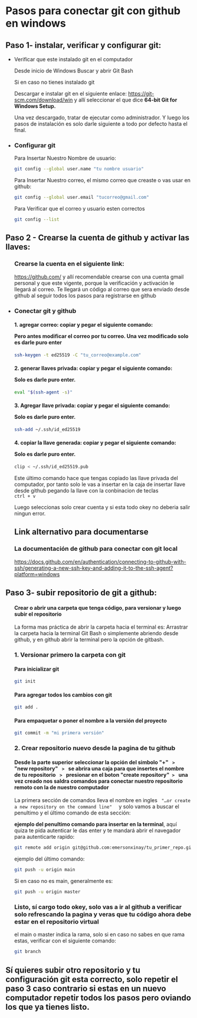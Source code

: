 # Pasos para conectar git con github en windows

## Paso 1- instalar, verificar y configurar git:
<ul>
  <li>Verificar que este instalado git en el computador</li>
  <p>Desde inicio de Windows Buscar y abrir Git Bash</p>
  <p>Si en caso no tienes instalado git </p>
  <p>Descargar e instalar git en el siguiente enlace: <a href="https://git-scm.com/download/win">https://git-scm.com/download/win</a> y allí seleccionar el que dice <strong>64-bit Git for Windows Setup.</strong> </p>

  <p>Una vez descargado, tratar de ejecutar como administrador. Y luego los pasos de instalación es solo darle siguiente a todo por defecto hasta el final.</p>

  <li><h3>Configurar git</h3></li>
  <p>Para Insertar Nuestro Nombre de usuario:</p>

  ```bash
  git config --global user.name "tu nombre usuario"
  ```

  <p>Para Insertar Nuestro correo, el mismo correo que creaste o vas usar en github:</p>

  ```bash
  git config --global user.email "tucorreo@gmail.com"
  ```

  <p>Para Verificar que el correo y usuario esten correctos </p>

  ```bash
  git config --list
  ```

</ul>

## Paso 2 - Crearse la cuenta de github y activar las llaves:
<ul>
  
  <h3>Crearse la cuenta en el siguiente link: </h3> <a href="https://github.com/">https://github.com/</a> y allí recomendable crearse con una cuenta gmail personal y que este vigente, porque la verificación y activación le llegará al correo. Te llegará un código al correo que sera enviado desde github  al seguir todos los pasos para registrarse en github </p>


  <li><h3> Conectar git y github</h3></li>
  <h4>1. agregar correo: copiar y pegar el siguiente comando: 

  
  Pero  antes modificar el correo por tu correo. Una vez modificado solo es darle puro enter
  
  </h4>

  ```bash
  ssh-keygen -t ed25519 -C "tu_correo@example.com"
  ``` 
  <h4>2. generar llaves privada:  copiar y pegar el siguiente comando: 

  
  Solo es darle puro enter.
  
  </h4>
  
  ```bash
  eval "$(ssh-agent -s)"
  ``` 
  <h4>3. Agregar llave privada: copiar y pegar el siguiente comando: 

  
  Solo es darle puro enter.
  
  </h4>
  
  ```bash
  ssh-add ~/.ssh/id_ed25519
  ``` 
  <h4>4. copiar la llave generada: copiar y pegar el siguiente comando: 

  
  Solo es darle puro enter.
  
  </h4>
  
  ```bash
  clip < ~/.ssh/id_ed25519.pub
  ``` 
  Este último comando hace que tengas copiado las llave privada del computador, por tanto solo le vas a insertar en la caja de insertar llave desde github pegando la llave con la conbinacion de teclas <code> ctrl + v </code> 

  Luego seleccionas solo crear cuenta y si esta todo okey no deberia salir ningun error. 



  


  <h2>Link alternativo para documentarse</h2>

  <h3>La documentación de github para conectar con git local</h3> <a href="https://docs.github.com/en/authentication/connecting-to-github-with-ssh/generating-a-new-ssh-key-and-adding-it-to-the-ssh-agent?platform=windows">https://docs.github.com/en/authentication/connecting-to-github-with-ssh/generating-a-new-ssh-key-and-adding-it-to-the-ssh-agent?platform=windows</a></p>




</ul>

## Paso 3- subir repositorio de git a github:
<ul>
  <h4>Crear  o abrir una carpeta que tenga código, para versionar y luego subir el repositorio </h4>
  <p>La forma mas práctica de abrir la carpeta hacia el terminal es: Arrastrar la carpeta hacia la terminal Git Bash o simplemente abriendo desde github, y en github abrir la terminal pero la opción de gitbash.</p>

  <h3>1. Versionar primero  la carpeta con git </h3>
  <h4>Para inicializar git </h4>

  ```bash
  git init
  ```
  <h4>Para agregar todos los cambios con git </h4>

  ```bash
  git add .
  ```
  <h4>Para empaquetar o poner el nombre a la versión del proyecto </h4>

  ```bash
  git commit -m "mi primera versión"
  ```
  <h3>2. Crear repositorio nuevo desde la pagina de tu github </h3>
  <h4>Desde la parte superior seleccionar la opción del  simbolo "+" <code> > </code> "new repository" <code> > </code> se abrira una caja para que insertes el nombre de tu repositorio <code> > </code> presionar en el boton "create repository"<code> > </code> una vez creado nos saldra comandos para conectar nuestro repositorio remoto con la de nuestro computador   </h4>

  <p>La primera sección de comandos lleva el nombre en ingles <code> "…or create a new repository on the command line"  </code> y solo vamos a buscar el penultimo y el último comando de esta sección: </p>

  <strong>ejemplo del penultimo comando para insertar en la terminal</strong>, aquí quiza te pida autenticar le das enter y te mandará abrir el navegador para autenticarte rapido: 
  
  ```bash
  git remote add origin git@github.com:emersonxinay/tu_primer_repo.git
  ```

  ejemplo del último comando: 
  ```bash
  git push -u origin main
  ```
  Si en caso no es main, generalmente es: 
  ```bash
  git push -u origin master
  ```

  <h3> Listo, sí cargo todo okey, solo vas a ir al github a verificar solo refrescando la pagina y veras que tu código ahora debe estar en el repositorio virtual </h3>


  el main o master indica la rama, solo si en caso no sabes en que rama estas, verificar con el siguiente comando:

  ```bash
  git branch
  ```






</ul>

<h2> Sí quieres subir otro repositorio y tu configuración git esta correcto, solo repetir el paso 3 caso contrario si estas en un nuevo computador repetir todos los pasos pero oviando los que ya tienes listo. </h2>

